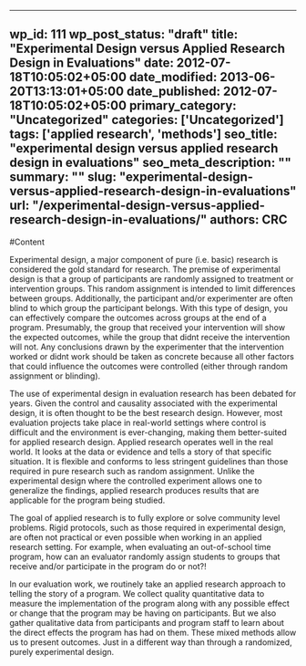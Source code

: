 
---
wp_id: 111
wp_post_status: "draft" 
title: "Experimental Design versus Applied Research Design in Evaluations"
date: 2012-07-18T10:05:02+05:00
date_modified: 2013-06-20T13:13:01+05:00
date_published: 2012-07-18T10:05:02+05:00
primary_category: "Uncategorized"
categories: ['Uncategorized'] 
tags: ['applied research', 'methods']
seo_title: "experimental design versus applied research design in evaluations"
seo_meta_description: ""
summary: "" 
slug: "experimental-design-versus-applied-research-design-in-evaluations"
url: "/experimental-design-versus-applied-research-design-in-evaluations/"
authors: CRC
---

#Content

Experimental design, a major component of pure (i.e. basic) research is considered the gold standard for research. The premise of experimental design is that a group of participants are randomly assigned to treatment or intervention groups. This random assignment is intended to limit differences between groups. Additionally, the participant and/or experimenter are often blind to which group the participant belongs. With this type of design, you can effectively compare the outcomes across groups at the end of a program. Presumably, the group that received your intervention will show the expected outcomes, while the group that didnt receive the intervention will not. Any conclusions drawn by the experimenter that the intervention worked or didnt work should be taken as concrete because all other factors that could influence the outcomes were controlled (either through random assignment or blinding).

The use of experimental design in evaluation research has been debated for years. Given the control and causality associated with the experimental design, it is often thought to be the best research design.  However, most evaluation projects take place in real-world settings where control is difficult and the environment is ever-changing, making them better-suited for applied research design. Applied research operates well in the real world. It looks at the data or evidence and tells a story of that specific situation. It is flexible and conforms to less stringent guidelines than those required in pure research such as random assignment. Unlike the experimental design where the controlled experiment allows one to generalize the findings, applied research produces results that are applicable for the program being studied.

The goal of applied research is to fully explore or solve community level problems. Rigid protocols, such as those required in experimental design, are often not practical or even possible when working in an applied research setting. For example, when evaluating an out-of-school time program, how can an evaluator randomly assign students to groups that receive and/or participate in the program do or not?!

In our evaluation work, we routinely take an applied research approach to telling the story of a program. We collect quality quantitative data to measure the implementation of the program along with any possible effect or change that the program may be having on participants. But we also gather qualitative data from participants and program staff to learn about the direct effects the program has had on them. These mixed methods allow us to present outcomes. Just in a different way than through a randomized, purely experimental design.

